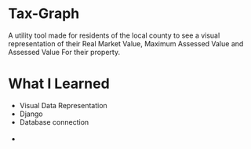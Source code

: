 # Tax-Graph
A utility tool made for residents of the local county to see a visual representation of their Real Market Value, Maximum Assessed Value and Assessed Value For their property.


# What I Learned
* Visual Data Representation<br>
* Django<br>
* Database connection<br><br>
* 
